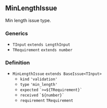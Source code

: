 MinLengthIssue
--------------

Min length issue type.

### Generics

*   `TInput` `extends LengthInput`
*   `TRequirement` `extends number`

### Definition

*   `MinLengthIssue` `extends BaseIssue<TInput>`
    *   `kind` `'validation'`
    *   `type` `'min_length'`
    *   `expected` `` `>=${TRequirement}` ``
    *   `received` `` `${number}` ``
    *   `requirement` `TRequirement`